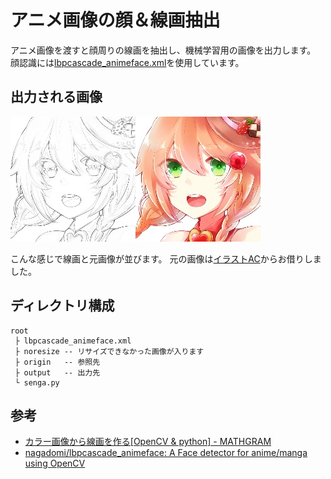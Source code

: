 # アニメ画像の顔＆線画抽出

アニメ画像を渡すと顔周りの線画を抽出し、機械学習用の画像を出力します。
顔認識には[lbpcascade_animeface.xml](https://github.com/nagadomi/lbpcascade_animeface)を使用しています。


## 出力される画像

![](https://raw.githubusercontent.com/nisio-k/anime-face-outline/images/sample.jpg)

こんな感じで線画と元画像が並びます。
元の画像は[イラストAC](https://www.ac-illust.com/main/detail.php?id=648361&word=%E3%81%8A%E8%8F%93%E5%AD%90%E3%81%AE%E5%B0%91%E5%A5%B3)からお借りしました。

## ディレクトリ構成

```
root
 ├ lbpcascade_animeface.xml
 ├ noresize	-- リサイズできなかった画像が入ります
 ├ origin	-- 参照先
 ├ output	-- 出力先
 └ senga.py
```

## 参考

* [カラー画像から線画を作る[OpenCV & python] - MATHGRAM](https://www.mathgram.xyz/entry/cv/contour)
* [nagadomi/lbpcascade_animeface: A Face detector for anime/manga using OpenCV](https://github.com/nagadomi/lbpcascade_animeface)